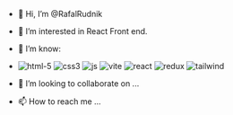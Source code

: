 - 👋 Hi, I’m @RafalRudnik
- 👀 I’m interested in React Front end.
- 🌱 I’m know:
-   ![html-5](https://github.com/RafalRudnik/RafalRudnik/assets/111435736/de3d9224-96df-42de-8988-471f51825347) ![css3](https://github.com/RafalRudnik/RafalRudnik/assets/111435736/9cc6dbdf-71a4-4cb0-8cab-36381272db89) ![js](https://github.com/RafalRudnik/RafalRudnik/assets/111435736/a53f1521-b6f8-4baf-a0c3-bdb60f74ca6d) ![vite](https://github.com/RafalRudnik/RafalRudnik/assets/111435736/586bdb13-e455-4db5-927d-b1f339b225ec)
 ![react](https://github.com/RafalRudnik/RafalRudnik/assets/111435736/d52d7d2e-4d5a-4f81-afbf-f293b3df311b) ![redux](https://github.com/RafalRudnik/RafalRudnik/assets/111435736/193cc1f8-f301-4703-be46-f07c894786a1) ![tailwind](https://github.com/RafalRudnik/RafalRudnik/assets/111435736/d5aeccc1-d41d-4d89-ac25-59266700015b)








- 💞️ I’m looking to collaborate on ...
- 📫 How to reach me ...

<!---
RafalRudnik/RafalRudnik is a ✨ special ✨ repository because its `README.md` (this file) appears on your GitHub profile.
You can click the Preview link to take a look at your changes.
--->


